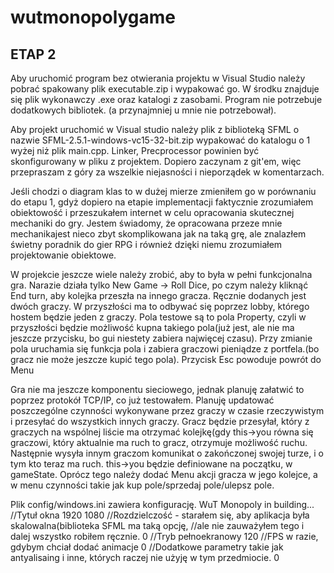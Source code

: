# wutmonopolygame

ETAP 2
----------------------------------------------------------------------------------------------


Aby uruchomić program bez otwierania projektu w Visual Studio należy pobrać spakowany plik executable.zip i wypakować go. W środku znajduje się plik wykonawczy .exe oraz katalogi z zasobami. Program nie potrzebuje dodatkowych bibliotek. (a przynajmniej u mnie nie potrzebował).

Aby projekt uruchomić w Visual studio należy plik z biblioteką SFML o nazwie  	SFML-2.5.1-windows-vc15-32-bit.zip wypakować do katalogu o 1 wyżej niż plik main.cpp. Linker, Precprocessor powinien być skonfigurowany w pliku z projektem.
Dopiero zaczynam z git'em, więc przepraszam z góry za wszelkie niejasności i nieporządek w komentarzach.



Jeśli chodzi o diagram klas to w dużej mierze zmieniłem go w porównaniu do etapu 1, gdyż dopiero na etapie implementacji faktycznie zrozumiałem obiektowość i przeszukałem internet w celu opracowania skutecznej mechaniki do gry. Jestem świadomy, 
że opracowana przeze mnie mechanikajest nieco zbyt skomplikowana jak na taką grę, ale znalazłem świetny poradnik do gier RPG i 
również dzięki niemu zrozumiałem projektowanie obiektowe.

W projekcie jeszcze wiele należy zrobić, aby to była w pełni funkcjonalna gra. Narazie działa tylko New Game -> Roll Dice, 
po czym należy kliknąć End turn, aby kolejka przeszła na innego gracza. Ręcznie dodanych jest dwóch graczy. W przyszłości ma to
odbywać się poprzez lobby, którego hostem będzie jeden z graczy. Pola testowe są to pola Property, czyli w przyszłości
będzie możliwość kupna takiego pola(już jest, ale nie ma jeszcze przycisku, bo gui niestety zabiera najwięcej czasu). Przy zmianie pola uruchamia się funkcja pola i zabiera graczowi pieniądze z portfela.(bo gracz nie może jeszcze kupić tego pola).
Przycisk Esc powoduje powrót do Menu

Gra nie ma jeszcze komponentu sieciowego, jednak planuję załatwić to poprzez protokół TCP/IP, co już testowałem. Planuję updatować
poszczególne czynności wykonywane przez graczy w czasie rzeczywistym i przesyłać do wszystkich innych graczy. Gracz będzie
przesyłał, który z graczych na wspólnej liście ma otrzymać kolejkę(gdy this->you równa się graczowi, który aktualnie ma ruch
to gracz, otrzymuje możliwość ruchu. Następnie wysyła innym graczom komunikat o zakończonej swojej turze, i o tym kto teraz ma ruch.
this->you będzie definiowane na początku, w gameState. Oprócz tego należy dodać Menu akcji gracza w jego kolejce, a w menu czynności
takie jak kup pole/sprzedaj pole/ulepsz pole. 

Plik config/windows.ini zawiera konfigurację.
WuT Monopoly in building... //Tytuł okna
1920 1080                   //Rozdzielczość - starałem się, aby aplikacja była skalowalna(biblioteka SFML ma taką opcję, 
                            //ale nie zauważyłem tego i dalej wszystko robiłem ręcznie.
0                           //Tryb pełnoekranowy
120                         //FPS w razie, gdybym chciał dodać animacje
0                           //Dodatkowe parametry takie jak antyalisaing i inne, których raczej nie użyję w tym przedmiocie.
0

